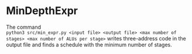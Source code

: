 # MinDepthExpr
The command  
`python3 src/min_expr.py <input file> <output file> <max number of stages> <max number of ALUs per stage>`
writes three-address code in the output file and finds a schedule with the minimum number of stages.
